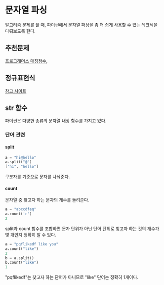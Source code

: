 # 문자열 파싱

알고리즘 문제를 풀 때, 파이썬에서 문자열 파싱을 좀 더 쉽게 사용할 수 있는 테크닉을 다뤄보도록 한다.

## 추천문제

[프로그래머스 매칭점수](https://programmers.co.kr/learn/courses/30/lessons/42893), 

## 정규표현식

[참고 사이트](https://wikidocs.net/4308)

## str 함수

파이썬은 다양한 종류의 문자열 내장 함수를 가지고 있다.

### 단어 관련

#### split

```python
a = "hi@hello"
a.split("@")
["hi", "hello"]
```

구분자를 기준으로 문자를 나눠준다.

#### count

문자열 중 찾고자 하는 문자의 개수를 돌려준다.

```python
a = "abccdfeq"
a.count('c')
2
```

split과 count 함수를 조합하면 문자 단위가 아닌 단어 단위로 찾고자 하는 것의 개수가 몇 개인지 정확히 알 수 있다.

```python
a = "pqflikedf like you"
a.count("like")
2
b = a.split()
b.count("like")
1
```

"pqflikedf"는 찾고자 하는 단어가 아니므로 "like" 단어는 정확히 1개이다.
